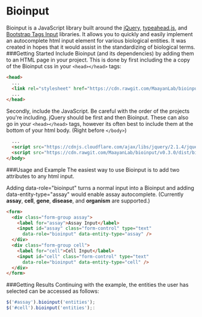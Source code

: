 # Bioinput

Bioinput is a JavaScript library built around the [jQuery](https://jquery.com/),
[typeahead.js](https://twitter.github.io/typeahead.js), and
[Bootstrap Tags Input](http://bootstrap-tagsinput.github.io/bootstrap-tagsinput/examples/) libraries.
It allows you to quickly and easily implement an autocomplete html input element for various
biological entities. It was created in hopes that it would assist in the standardizing of biological terms.
###Getting Started
Include Bioinput (and its dependencies) by adding them to an HTML page in your project.
This is done by first including the a copy of the Bioinput css in
your `<head></head>` tags:
```html
<head>
  ...
  <link rel="stylesheet" href="https://cdn.rawgit.com/MaayanLab/bioinput/v0.3.0/dist/bioinput.min.css">
  ...
</head>
```
Secondly, include the JavaScript. Be careful with the order of the projects you're including.
jQuery should be first and then Bioinput. These can also go in
your `<head></head>` tags, however its often best to include them
at the bottom of your html body. (Right before `</body>`)
```html
  ...
  <script src="https://cdnjs.cloudflare.com/ajax/libs/jquery/2.1.4/jquery.min.js"></script>
  <script src="https://cdn.rawgit.com/MaayanLab/bioinput/v0.3.0/dist/bioinput.js"></script>
</body>
```

###Usage and Example
The easiest way to use Bioinput is to add two attributes to any html input.

Adding data-role="bioinput" turns a normal input into a Bioinput and adding
data-entity-type="assay" would enable assay autocomplete.
(Currently **assay**, **cell**, **gene**, **disease**, and **organism** are supported.)
```html
<form>
  <div class="form-group assay">
    <label for="assay">Assay Input</label>
    <input id="assay" class="form-control" type="text"
      data-role="bioinput" data-entity-type="assay" />
  </div>
  <div class="form-group cell">
    <label for="cell">Cell Input</label>
    <input id="cell" class="form-control" type="text"
      data-role="bioinput" data-entity-type="cell" />
  </div>
</form>
```
###Getting Results
Continuing with the example, the entities the user has selected can be accessed as follows:
```javascript
$('#assay').bioinput('entities');
$('#cell').bioinput('entities');:
```
